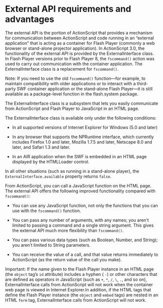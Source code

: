 # External API requirements and advantages

<div>

The external API is the portion of ActionScript that provides a mechanism for
communication between ActionScript and code running in an “external application”
that is acting as a container for Flash Player (commonly a web browser or
stand-alone projector application). In ActionScript 3.0, the functionality of
the external API is provided by the ExternalInterface class. In Flash Player
versions prior to Flash Player 8, the `fscommand()` action was used to carry out
communication with the container application. The ExternalInterface class is a
replacement for `fscommand()`.

<div>

Note: If you need to use the old `fscommand()` function—for example, to maintain
compatibility with older applications or to interact with a third-party SWF
container application or the stand-alone Flash Player—it is still available as a
package-level function in the flash.system package.

</div>

The ExternalInterface class is a subsystem that lets you easily communicate from
ActionScript and Flash Player to JavaScript in an HTML page.

The ExternalInterface class is available only under the following conditions:

- In all supported versions of Internet Explorer for Windows (5.0 and later)

- In any browser that supports the NPRuntime interface, which currently includes
  Firefox 1.0 and later, Mozilla 1.7.5 and later, Netscape 8.0 and later, and
  Safari 1.3 and later.

- In an AIR application when the SWF is embedded in an HTML page displayed by
  the HTMLLoader control.

In all other situations (such as running in a stand-alone player), the
`ExternalInterface.available` property returns `false`.

From ActionScript, you can call a JavaScript function on the HTML page. The
external API offers the following improved functionality compared with
`fscommand()`:

- You can use any JavaScript function, not only the functions that you can use
  with the `fscommand()` function.

- You can pass any number of arguments, with any names; you aren't limited to
  passing a command and a single string argument. This gives the external API
  much more flexibility than `fscommand()`.

- You can pass various data types (such as Boolean, Number, and String); you
  aren’t limited to String parameters.

- You can receive the value of a call, and that value returns immediately to
  ActionScript (as the return value of the call you make).

<div>

Important: If the name given to the Flash Player instance in an HTML page (the
`object` tag’s `id` attribute) includes a hyphen ( `-`) or other characters that
are defined as operators in JavaScript (such as `+`, `*`, `/`, `\`, `.`, and so
on), ExternalInterface calls from ActionScript will not work when the container
web page is viewed in Internet Explorer.In addition, if the HTML tags that
define the Flash Player instance (the `object` and `embed` tags) are nested in
an HTML `form` tag, ExternalInterface calls from ActionScript will not work.

</div>

</div>

<div>

<div>

</div>

</div>
